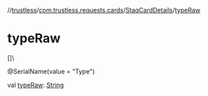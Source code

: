 //[trustless](../../../index.md)/[com.trustless.requests.cards](../index.md)/[StaqCardDetails](index.md)/[typeRaw](type-raw.md)

# typeRaw

[]\

@SerialName(value = &quot;Type&quot;)

val [typeRaw](type-raw.md): [String](https://kotlinlang.org/api/latest/jvm/stdlib/kotlin/-string/index.html)

